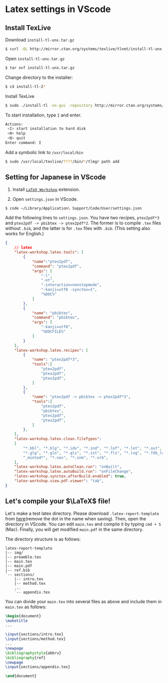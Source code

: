 # Latex settings in VScode

## Install TexLive

Download `install-tl-unx.tar.gz`
```zsh
$ curl -OL http://mirror.ctan.org/systems/texlive/tlnet/install-tl-unx.tar.gz
```

Open `install-tl-unx.tar.gz`
```zsh
$ tar xvf install-tl-unx.tar.gz
```

Change directory to the installer:
```zsh
$ cd install-tl-2*
```

Install TexLive
```zsh
$ sudo ./install-tl -no-gui -repository http://mirror.ctan.org/systems/texlive/tlnet/
```

To start installation, type `I` and enter.
```zsh
Actions:
 <I> start installation to hard disk
 <H> help
 <Q> quit
Enter command: I
```

Add a symbolic link to `/usr/local/bin`
```zsh
$ sudo /usr/local/texlive/????/bin/*/tlmgr path add
```

## Setting for Japanese in VScode

1. Install [`LaTeX Workshop`](https://marketplace.visualstudio.com/items?itemName=James-Yu.latex-workshop) extension.

2. Open `settings.json` in VScode.
```zsh
$ code ~/Library/Application\ Support/Code/User/settings.json
```

Add the following lines to `settings.json`.
You have two recipes, `ptex2pdf*3` and `ptex2pdf -> pbibtex -> ptex2pdf*2`. The former is to compile `.tex` files without `.bib`, and the latter is for `.tex` files with `.bib`. (This setting also works for English.)
```json
{
    // latex
    "latex-workshop.latex.tools": [
        {
            "name":"ptex2pdf",
            "command": "ptex2pdf",
            "args": [
                "-l",
                "-ot",
                "-interaction=nonstopmode",
                "-kanji=utf8 -synctex=1",
                "%DOC%"
            ]
        },
        {
            "name": "pbibtex",
            "command": "pbibtex",
            "args": [
                "-kanji=utf8",
                "%DOCFILE%"
            ]
        }
    ],
    "latex-workshop.latex.recipes": [
        {
            "name": "ptex2pdf*3",
            "tools":[
                "ptex2pdf",
                "ptex2pdf",
                "ptex2pdf",
            ]
        },
        {
            "name": "ptex2pdf -> pbibtex -> ptex2pdf*3",
            "tools":[
                "ptex2pdf",
                "pbibtex",
                "ptex2pdf",
                "ptex2pdf",
            ]
        },
    ],
    "latex-workshop.latex.clean.fileTypes":
    [
        "*.bbl", "*.blg", "*.idx", "*.ind", "*.lof", "*.lot", "*.out", "*.toc", "*.acn", "*.acr", "*.alg",
        "*.glg", "*.glo", "*.gls", "*.ist", "*.fls", "*.log", "*.fdb_latexmk", "*.synctex.gz",
        "_minted*", "*.nav", "*.snm", "*.vrb",
    ],
    "latex-workshop.latex.autoClean.run": "onBuilt",
    "latex-workshop.latex.autoBuild.run": "onFileChange",
    "latex-workshop.synctex.afterBuild.enabled": true,
    "latex-workshop.view.pdf.viewer": "tab",
}
```


## Let's compile your $\LaTeX$ file!
Let's make a test latex directory. Please download `.latex-report-template` from [here](https://github.com/kkensuke/setting/tree/main/.home)(remove the dot in the name when saving). Then, open the directory in VScode. You can edit `main.tex` and compile it by typing `cmd + S` (Mac). Finally, you will get modified `main.pdf` in the same directory.

The directory structure is as follows:
```
latex-report-template
|-- img/
|-- preamble.tex
|-- main.tex
|-- main.pdf
|-- ref.bib
`-- sections/
    |-- intro.tex
    |-- method.tex
    ...
    `-- appendix.tex
```

You can divide your `main.tex` into several files as above and include them in `main.tex` as follows:
```latex
\begin{document}
\maketitle
...

\input{sections/intro.tex}
\input{sections/method.tex}
...
\newpage
\bibliographystyle{abbrv}
\bibliography{ref}
\newpage
\input{sections/appendix.tex}

\end{document}
```